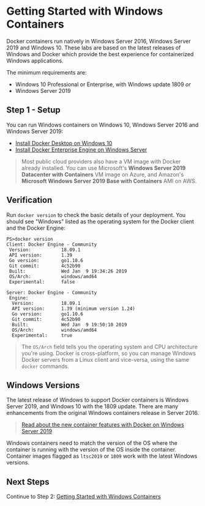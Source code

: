﻿# Getting Started with Windows Containers

Docker containers run natively in Windows Server 2016, Windows Server 2019 and Windows 10. These labs are based on the latest releases of Windows and Docker which provide the best experience for containerized Windows applications.

The minimum requirements are: 

* Windows 10 Professional or Enterprise, with Windows update 1809 *or*
* Windows Server 2019 

## Step 1 - Setup

You can run Windows containers on Windows 10, Windows Server 2016 and Windows Server 2019:

+ [Install Docker Desktop on Windows 10](https://hub.docker.com/editions/community/docker-ce-desktop-windows "Windows 10 Setup")
+ [Install Docker Enterprise Engine on Windows Server](https://hub.docker.com/editions/enterprise/docker-ee-server-windows "Setup on Windows Server")

> Most public cloud providers also have a VM image with Docker already installed. You can use Microsoft's **Windows Server 2019 Datacenter with Containers** VM image on Azure, and Amazon's **Microsoft Windows Server 2019 Base with Containers** AMI on AWS.

## Verification

Run `docker version` to check the basic details of your deployment. You should see "Windows" listed as the operating system for the Docker client and the Docker Engine:

```
PS>docker version
Client: Docker Engine - Community
 Version:           18.09.1
 API version:       1.39
 Go version:        go1.10.6
 Git commit:        4c52b90
 Built:             Wed Jan  9 19:34:26 2019
 OS/Arch:           windows/amd64
 Experimental:      false

Server: Docker Engine - Community
 Engine:
  Version:          18.09.1
  API version:      1.39 (minimum version 1.24)
  Go version:       go1.10.6
  Git commit:       4c52b90
  Built:            Wed Jan  9 19:50:10 2019
  OS/Arch:          windows/amd64
  Experimental:     true
```

> The `OS/Arch` field tells you the operating system and CPU architecture you're using. Docker is cross-platform, so you can manage Windows Docker servers from a Linux client and vice-versa, using the same `docker` commands.

## Windows Versions

The latest release of Windows to support Docker containers is Windows Server 2019, and Windows 10 with the 1809 update. There are many enhancements from the original Windows containers release in Server 2016.

> [Read about the new container features with Docker on Windows Server 2019](https://blog.docker.com/2019/01/announcing-support-for-windows-server-2019-within-docker-enterprise/)

Windows containers need to match the version of the OS where the container is running with the version of the OS inside the container. Container images flagged as `ltsc2019` or `1809` work with the latest Windows versions.


## Next Steps

Continue to Step 2: [Getting Started with Windows Containers](WindowsContainers.md "Getting Started with Windows Containers")
